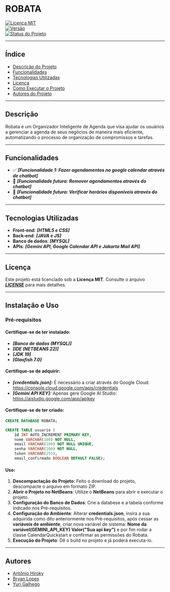# **ROBATA**

[![Licença MIT](https://img.shields.io/badge/license-MIT-blue.svg)](https://opensource.org/licenses/MIT)  
[![Versão](https://img.shields.io/badge/version-0.1.2-brightgreen.svg)](https://semver.org/)  
[![Status do Projeto](https://img.shields.io/badge/status-em%20desenvolvimento-yellow.svg)]()

---

## Índice
* [Descrição do Projeto](#descrição)
* [Funcionalidades](#funcionalidades)
* [Tecnologias Utilizadas](#tecnologias-utilizadas)
* [Licença](#licença)
* [Como Executar o Projeto](#instalação-e-uso)
* [Autores do Projeto](#autores)

---

## **Descrição**
Robata é um Organizador Inteligente de Agenda que visa ajudar os usuários a gerenciar a agenda de seus negócios de maneira mais eficiente, automatizando o processo de organização de compromissos e tarefas.

---

## **Funcionalidades**
- ✅ ***[Funcionalidade 1: Fazer agendamentos no google calendar através de chatbot]***
- 🚀 ***[Funcionalidade futura: Remover agendamentos através do chatbot]***
- 🚀 ***[Funcionalidade futura: Verificar horários disponíveis através do chatbot]***

---

## **Tecnologias Utilizadas**
- **Front-end**: ***[HTML5 e CSS]***
- **Back-end**: ***[JAVA e JS]***
- **Banco de dados**: ***[MYSQL]***
- **APIs**: ***[Gemini API, Google Calendar API e Jakarta Mail API]***

---

## **Licença**
Este projeto está licenciado sob a **Licença MIT**. Consulte o arquivo ***[LICENSE](LICENSE)*** para mais detalhes.

---

## **Instalação e Uso**

### **Pré-requisitos**

#### **Certifique-se de ter instalado:**
- ***[Banco de dados (MYSQL)]***  
- ***[IDE (NETBEANS 22)]***
- ***[JDK 19]***
- ***[Glasfish 7.0]***

#### **Certifique-se de adquirir:**
- ***[credentials.json]:*** É necessário a criar através do Google Cloud: https://console.cloud.google.com/apis/credentials
- ***[Gemini API KEY]:*** Apenas gere Google AI Studio: https://aistudio.google.com/app/apikey

#### **Certifique-se de ter criado:**
```sql
CREATE DATABASE ROBATA;

CREATE TABLE usuario (
    id INT AUTO_INCREMENT PRIMARY KEY,
    nome VARCHAR(100) NOT NULL,
    email VARCHAR(100) NOT NULL UNIQUE,
    senha VARCHAR(100) NOT NULL,
    token VARCHAR(255),
    email_confirmado BOOLEAN DEFAULT FALSE);

```

#### **Uso:**

1. **Descompactação do Projeto**: Feito o download do projeto, descompacte o arquivo em formato ZIP.
2. **Abrir o Projeto no NetBeans**: Utilize o **NetBeans** para abrir e executar o projeto.
3. **Configuração do Banco de Dados**: Crie a databese e a tabela conforme indicado nos Pré-requisitos.
4. **Configuração do Ambiente**: Alterar **credentials.json**, insira a sua adquirida como dito anteriormente nos Pré-requisitos, após cessar as **variáveis de ambiente**, criar nova variável de sistema: **Nome da variável(GEMINI_API_KEY) Valor("Sua api key")** e por fim rodar a classe CalendarQuickstart e confirmar as permissões do Robata.
5. **Execução do Projeto**: Dê o build no projeto e já poderá executa-lo.

---
  
## **Autores**

* [Antônio Hiroky](https://github.com/AntonioUrata)
* [Bryan Lopes](https://github.com/BryanCSAL)
* [Yuri Galhego](https://github.com/Galhego)
